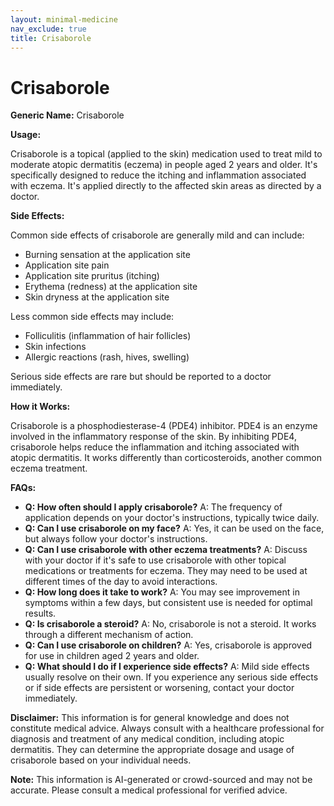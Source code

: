 ```yaml
---
layout: minimal-medicine
nav_exclude: true
title: Crisaborole
---
```


# Crisaborole

**Generic Name:** Crisaborole

**Usage:**

Crisaborole is a topical (applied to the skin) medication used to treat mild to moderate atopic dermatitis (eczema) in people aged 2 years and older.  It's specifically designed to reduce the itching and inflammation associated with eczema.  It's applied directly to the affected skin areas as directed by a doctor.

**Side Effects:**

Common side effects of crisaborole are generally mild and can include:

* Burning sensation at the application site
* Application site pain
* Application site pruritus (itching)
* Erythema (redness) at the application site
* Skin dryness at the application site

Less common side effects may include:

* Folliculitis (inflammation of hair follicles)
* Skin infections
* Allergic reactions (rash, hives, swelling)


Serious side effects are rare but should be reported to a doctor immediately.

**How it Works:**

Crisaborole is a phosphodiesterase-4 (PDE4) inhibitor.  PDE4 is an enzyme involved in the inflammatory response of the skin. By inhibiting PDE4, crisaborole helps reduce the inflammation and itching associated with atopic dermatitis. It works differently than corticosteroids, another common eczema treatment.

**FAQs:**

* **Q: How often should I apply crisaborole?** A:  The frequency of application depends on your doctor's instructions, typically twice daily.
* **Q: Can I use crisaborole on my face?** A: Yes, it can be used on the face, but always follow your doctor's instructions.
* **Q: Can I use crisaborole with other eczema treatments?** A:  Discuss with your doctor if it's safe to use crisaborole with other topical medications or treatments for eczema.  They may need to be used at different times of the day to avoid interactions.
* **Q: How long does it take to work?** A:  You may see improvement in symptoms within a few days, but consistent use is needed for optimal results.
* **Q: Is crisaborole a steroid?** A: No, crisaborole is not a steroid.  It works through a different mechanism of action.
* **Q: Can I use crisaborole on children?** A: Yes, crisaborole is approved for use in children aged 2 years and older.
* **Q: What should I do if I experience side effects?** A: Mild side effects usually resolve on their own.  If you experience any serious side effects or if side effects are persistent or worsening, contact your doctor immediately.


**Disclaimer:** This information is for general knowledge and does not constitute medical advice.  Always consult with a healthcare professional for diagnosis and treatment of any medical condition, including atopic dermatitis.  They can determine the appropriate dosage and usage of crisaborole based on your individual needs.


**Note:** This information is AI-generated or crowd-sourced and may not be accurate. Please consult a medical professional for verified advice.
